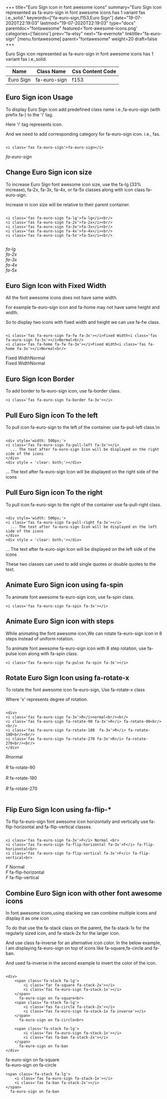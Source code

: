 +++
title="Euro Sign icon in font awesome icons"
summary="Euro Sign icon represented as fa-euro-sign in font awesome icons has 1 variant fas i.e.,solid."
keywords=["fa-euro-sign,f153,Euro Sign"]
date="19-07-2020T22:19:03"
lastmod="19-07-2020T22:19:03"
type="docs"
parentdoc="fontawesome"
featured='font-awesome-icons.png'
categories=['faicons']
prev="fa-etsy"
next="fa-evernote"
linktitle="fa-euro-sign"
[menu.fontawesome]
parent="fontawesome"
weight=20
draft=false
+++


Euro Sign icon represented as fa-euro-sign in font awesome icons has 1 variant fas i.e.,solid.

<div class='table-responsive'><table class='table'><thead><tr><th>Name</th><th>Class Name</th><th>Css Content Code</th></tr></thead><tbody><tr><td>Euro Sign</td><td>fa-euro-sign</td><td>f153</td></tr></tbody></table></div>



## Euro Sign icon Usage

To display Euro Sign icon add predefined class name i.e.,fa-euro-sign (with prefix fa-) to the 'i' tag.

Here 'i' tag represents icon.

And we need to add corresponding category for fa-euro-sign icon. i.e., fas.


```

<i class='fas fa-euro-sign'>fa-euro-sign</i>
```

<i class='fas fa-euro-sign'>fa-euro-sign</i>




## Change Euro Sign icon size
To increase Euro Sign font awesome icon size, use the fa-lg (33% increase), fa-2x, fa-3x, fa-4x, or fa-5x classes along with icon class fa-euro-sign.

Increase in icon size will be relative to their parent container. 

```

<i class='fas fa-euro-sign fa-lg'>fa-lg</i><br/>
<i class='fas fa-euro-sign fa-2x'>fa-2x</i><br/>
<i class='fas fa-euro-sign fa-3x'>fa-3x</i><br/>
<i class='fas fa-euro-sign fa-4x'>fa-4x</i><br/>
<i class='fas fa-euro-sign fa-5x'>fa-5x</i><br/>
            
```

<i class='fas fa-euro-sign fa-lg'>fa-lg</i><br/>
<i class='fas fa-euro-sign fa-2x'>fa-2x</i><br/>
<i class='fas fa-euro-sign fa-3x'>fa-3x</i><br/>
<i class='fas fa-euro-sign fa-4x'>fa-4x</i><br/>
<i class='fas fa-euro-sign fa-5x'>fa-5x</i><br/>
            



## Euro Sign Icon with Fixed Width 

All the font awesome icons does not have same width.

For example fa-euro-sign icon and fa-home may not have same height and width.

So to display two icons with fixed width and height we can use fa-fw class.


```

<i class='fas fa-euro-sign fa-fw fa-3x'></i>Fixed Width<i class='fas fa-euro-sign fa-3x'></i>Normal<br/>
<i class='fas fa-home fa-fw fa-3x'></i>Fixed Width<i class='fas fa-home fa-3x'></i>Normal<br/>
```

<i class='fas fa-euro-sign fa-fw fa-3x'></i>Fixed Width<i class='fas fa-euro-sign fa-3x'></i>Normal<br/>
<i class='fas fa-home fa-fw fa-3x'></i>Fixed Width<i class='fas fa-home fa-3x'></i>Normal<br/>



## Euro Sign Icon Border 

To add border to fa-euro-sign icon, use fa-border class.


```
<i class='fas fa-euro-sign fa-border fa-3x'></i>

```
<i class='fas fa-euro-sign fa-border fa-3x'></i>





## Pull Euro Sign icon To the left

To pull icon fa-euro-sign to the left of the container use fa-pull-left class.\n

```

<div style='width: 500px;'>
<i class='fas fa-euro-sign fa-pull-left fa-3x'></i>
  ... The text after fa-euro-sign Icon will be displayed on the right side of the icons
</div>
<div style = 'clear: both;'></div>
```

<div style='width: 500px;'>
<i class='fas fa-euro-sign fa-pull-left fa-3x'></i>
  ... The text after fa-euro-sign Icon will be displayed on the right side of the icons
</div>
<div style = 'clear: both;'></div>




## Pull Euro Sign icon To the right
To pull icon fa-euro-sign to the right of the container use fa-pull-right class.

```

<div style='width: 500px;'>
<i class='fas fa-euro-sign fa-pull-right fa-3x'></i>
  ... The text after fa-euro-sign Icon will be displayed on the left side of the icons
</div>
<div style = 'clear: both;'></div>
```

<div style='width: 500px;'>
<i class='fas fa-euro-sign fa-pull-right fa-3x'></i>
  ... The text after fa-euro-sign Icon will be displayed on the left side of the icons
</div>
<div style = 'clear: both;'></div>

These two classes can used to add single quotes or double quotes to the text.


## Animate Euro Sign icon using fa-spin
To animate font awesome fa-euro-sign icon, use fa-spin class.

```
<i class='fas fa-euro-sign fa-spin fa-3x'></i>
```
<i class='fas fa-euro-sign fa-spin fa-3x'></i>




## Animate Euro Sign icon with steps
While animating the font awesome icon,We can rotate fa-euro-sign icon in 8 steps instead of uniform rotation.

To animate font awesome fa-euro-sign icon with 8 step rotation, use fa-pulse icon along with fa-spin class.


```
<i class='fas fa-euro-sign fa-pulse fa-spin fa-3x'></i>

```
<i class='fas fa-euro-sign fa-pulse fa-spin fa-3x'></i>





## Rotate Euro Sign Icon using fa-rotate-x
To rotate the font awesome icon fa-euro-sign, Use fa-rotate-x class

Where 'x' represents degree of rotation.


```

<div>
<i class='fas fa-euro-sign fa-3x'>R</i>normal<br/><br/>
<i class='fas fa-euro-sign fa-rotate-90 fa-3x'>R</i> fa-rotate-90<br/><br/> 
<i class='fas fa-euro-sign fa-rotate-180  fa-3x'>R</i> fa-rotate-180<br/><br/> 
<i class='fas fa-euro-sign fa-rotate-270 fa-3x'>R</i> fa-rotate-270<br/><br/>
</div>
```

<div>
<i class='fas fa-euro-sign fa-3x'>R</i>normal<br/><br/>
<i class='fas fa-euro-sign fa-rotate-90 fa-3x'>R</i> fa-rotate-90<br/><br/> 
<i class='fas fa-euro-sign fa-rotate-180  fa-3x'>R</i> fa-rotate-180<br/><br/> 
<i class='fas fa-euro-sign fa-rotate-270 fa-3x'>R</i> fa-rotate-270<br/><br/>
</div>




## Flip Euro Sign Icon using fa-flip-*
To flip fa-euro-sign font awesome icon horizontally and vertically use fa-flip-horizontal and fa-flip-vertical classes. 

```

<i class='fas fa-euro-sign fa-3x'>F</i> Normal <br>
<i class='fas fa-euro-sign fa-flip-horizontal fa-3x'>F</i> fa-flip-horizontal<br>
<i class='fas fa-euro-sign fa-flip-vertical fa-3x'>F</i> fa-flip-vertical<br>
```

<i class='fas fa-euro-sign fa-3x'>F</i> Normal <br>
<i class='fas fa-euro-sign fa-flip-horizontal fa-3x'>F</i> fa-flip-horizontal<br>
<i class='fas fa-euro-sign fa-flip-vertical fa-3x'>F</i> fa-flip-vertical<br>




## Combine Euro Sign icon with other font awesome icons
In font awesome icons,using stacking we can combine multiple icons and display it as one icon 

To do that use the fa-stack class on the parent, the fa-stack-1x for the regularly sized icon, and fa-stack-2x for the larger icon.

And use class fa-inverse for an alternative icon color. 
In the below example, I am displaying fa-euro-sign on top of icons like fa-square,fa-circle and fa-ban.

And used fa-inverse in the second example to invert the color of the icon.

```

<div>
    <span class='fa-stack fa-lg'>
        <i class='far fa-square fa-stack-2x'></i>
        <i class='fas fa-euro-sign fa-stack-1x'></i>
    </span>
      fa-euro-sign on fa-square<br>
    <span class='fa-stack fa-lg'>
        <i class='fas fa-circle fa-stack-2x'></i>
        <i class='fas fa-euro-sign fa-stack-1x fa-inverse'></i>
    </span>
      fa-euro-sign on fa-circle<br>

    <span class='fa-stack fa-lg'>
        <i class='fas fa-euro-sign fa-stack-1x'></i>
        <i class='fas fa-ban fa-stack-2x'></i>
    </span>
      fa-euro-sign on fa-ban
</div>
```

<div>
    <span class='fa-stack fa-lg'>
        <i class='far fa-square fa-stack-2x'></i>
        <i class='fas fa-euro-sign fa-stack-1x'></i>
    </span>
      fa-euro-sign on fa-square<br>
    <span class='fa-stack fa-lg'>
        <i class='fas fa-circle fa-stack-2x'></i>
        <i class='fas fa-euro-sign fa-stack-1x fa-inverse'></i>
    </span>
      fa-euro-sign on fa-circle<br>

    <span class='fa-stack fa-lg'>
        <i class='fas fa-euro-sign fa-stack-1x'></i>
        <i class='fas fa-ban fa-stack-2x'></i>
    </span>
      fa-euro-sign on fa-ban
</div>






